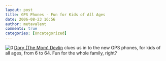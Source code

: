 ```yaml
---
layout: post
title: GPS Phones - Fun for Kids of All Ages
date: 2006-08-23 16:56
author: metavalent
comments: true
categories: [Uncategorized]
---
```

<!--Lead Photo --><a href="http://tech.yahoo.com/blogs/devlin/3698"><img src="http://metavalent.info/images/yahoo.tech.logo.gif" align="left" border="0" alt="0" /></a><!-- Commentary --><a href="http://tech.yahoo.com/blogs/devlin/3698;_ylt=Amn5DbCX4GA9n7TnWsj6A5MYLpA5">  Dory (The Mom) Devlin</a> clues us in to the new GPS phones, for kids of all ages, from 6 to 64.  Fun for the whole family, right?
